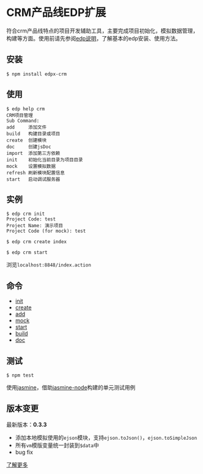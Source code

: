 # CRM产品线EDP扩展

符合crm产品线特点的项目开发辅助工具，主要完成项目初始化，模拟数据管理，构建等方面。使用前请先参阅[edp说明](https://github.com/ecomfe/edp)，了解基本的edp安装、使用方法。

## 安装

    $ npm install edpx-crm

## 使用

    $ edp help crm
    CRM项目管理
    Sub Command:
    add     添加文件
    build   构建目录或项目
    create  创建模块
    doc     创建jsDoc
    import  添加第三方依赖
    init    初始化当前目录为项目目录
    mock    设置模拟数据
    refresh 刷新模块配置信息
    start   启动调试服务器 

## 实例

    $ edp crm init
    Project Code: test
    Project Name: 演示项目
    Project Code (for mock): test

    $ edp crm create index

    $ edp crm start

浏览`localhost:8848/index.action`

## 命令

* [init](doc/init.md)
* [create](doc/create.md)
* [add](doc/add.md)
* [mock](doc/mock.md)
* [start](doc/start.md)
* [build](doc/build.md)
* [doc](doc/doc.md)

## 测试

    $ npm test

使用[jasmine](http://pivotal.github.io/jasmine/)，借助[jasmine-node](https://github.com/mhevery/jasmine-node)构建的单元测试用例

## 版本变更

最新版本：__0.3.3__

* 添加本地模拟使用的`ejson`模块，支持`ejson.toJson()`，`ejson.toSimpleJson`
* 所有`vm`模版变量统一封装到`$data`中
* bug fix

[了解更多](doc/changelog.md)
